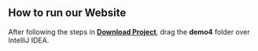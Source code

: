 ## How to run our Website
After following the steps in __[Download Project](https://github.com/DiegoFraR/swe3313Project/blob/main/Implementation/DownloadProject.md)__, drag the __demo4__ folder over IntelliJ IDEA. 
